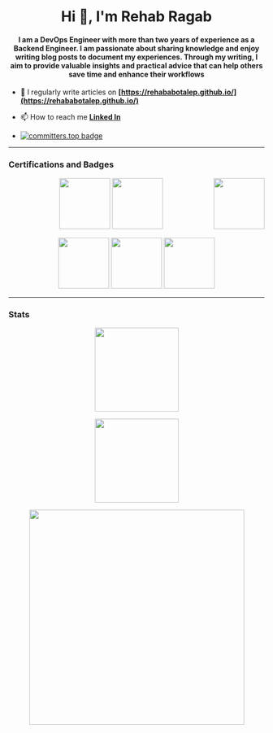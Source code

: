 <h1 align="center">Hi 👋, I'm Rehab Ragab</h1> 
<h4 align="center">I am a DevOps Engineer with more than two years of experience as a Backend Engineer. I am passionate about sharing knowledge and enjoy writing blog posts to document my experiences. Through my writing, I aim to provide valuable insights and practical advice that can help others save time and enhance their workflows</h4>

- 📝 I regularly write articles on **[https://rehababotalep.github.io/](https://rehababotalep.github.io/)**
  
- 📫 How to reach me **[Linked In](https://www.linkedin.com/in/rehab-ragab/)**
  
- [![committers.top badge](https://user-badge.committers.top/egypt_public/RehabAbotalep.svg)](https://user-badge.committers.top/egypt_public/RehabAbotalep)

---
### Certifications and Badges
<p align="center">
 <a>
    <img style="float:right" src="https://github.com/user-attachments/assets/a0e70fd8-d196-44cd-81bb-693c8d4dccd4" width="100"> 

 </a>
</p>
<p align="center">
 <a>
    <img src="https://github.com/user-attachments/assets/82a19167-4b38-4347-ae0a-b67338d96bf2" width="100"> 
    <img src="https://github.com/user-attachments/assets/01949f52-dfa9-47e6-8585-82a96a329492" width="100">
 </a>
</p>

<p align="center">
 <a>
   <img src="https://github.com/user-attachments/assets/80bf8fe8-c430-447d-a32d-eeb5b68e31dd" width="100"> 
   <img src="https://github.com/user-attachments/assets/557adb19-f708-4ca9-b8cc-57af39fa3468" width="100"> 
   <img src="https://github.com/user-attachments/assets/c661bf94-4fb4-45b7-b6f5-abd0040f8511" width="100"> 
 </a>
</p>

---

### Stats
<p align="center">
  <a href="https://github.com/RehabAbotalep?tab=repositories">
    <img
      align="center"
      height="165"
      src="https://github-readme-stats.vercel.app/api?username=RehabAbotalep&count_private=true&show_icons=true&custom_title=Github%20Status&theme=dark"
    />
  </a>
</p>
<p align="center">
  <a href="https://github.com/RehabAbotalep?tab=repositories">
    <img
      align="center"
      height="165"
      src="https://github-readme-streak-stats.herokuapp.com/?user=RehabAbotalep&count_private=true&show_icons=true&custom_title=Github%20Status&theme=dark"
    />
  </a>
</p>
<p align="center">
  <a href="https://github.com/RehabAbotalep?tab=repositories">
    <img
      align="center"
      width="423"
      src="https://github-readme-stats.vercel.app/api/top-langs?username=RehabAbotalep&theme=dark&show_icons=true&locale=en&layout=compact"         
    />
  </a>
</p>

